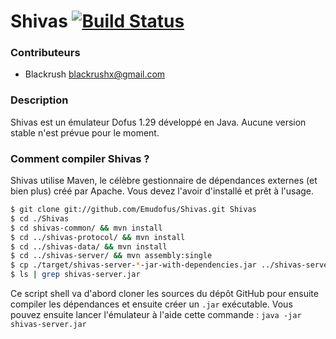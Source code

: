 # Shivas [![Build Status](https://travis-ci.org/Emudofus/Shivas.svg?branch=master)](https://travis-ci.org/Emudofus/Shivas)

### Contributeurs

* Blackrush <blackrushx@gmail.com>

### Description

Shivas est un émulateur Dofus 1.29 développé en Java. Aucune version stable n'est prévue pour le moment.

### Comment compiler Shivas ?

Shivas utilise Maven, le célèbre gestionnaire de dépendances externes (et bien plus) créé par Apache. Vous devez l'avoir d'installé et prêt à l'usage.

```sh
$ git clone git://github.com/Emudofus/Shivas.git Shivas
$ cd ./Shivas
$ cd shivas-common/ && mvn install
$ cd ../shivas-protocol/ && mvn install
$ cd ../shivas-data/ && mvn install
$ cd ../shivas-server/ && mvn assembly:single
$ cp ./target/shivas-server-*-jar-with-dependencies.jar ../shivas-server.jar & cd ..
$ ls | grep shivas-server.jar
```

Ce script shell va d'abord cloner les sources du dépôt GitHub pour ensuite compiler les dépendances et ensuite créer un `.jar` exécutable.
Vous pouvez ensuite lancer l'émulateur à l'aide cette commande : `java -jar shivas-server.jar`
